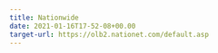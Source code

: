 ```yaml
---
title: Nationwide
date: 2021-01-16T17-52-08+00.00
target-url: https://olb2.nationet.com/default.asp
---
```


